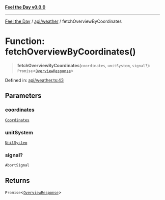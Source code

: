 [**Feel the Day v0.0.0**](../../../README.md)

***

[Feel the Day](../../../README.md) / [api/weather](../README.md) / fetchOverviewByCoordinates

# Function: fetchOverviewByCoordinates()

> **fetchOverviewByCoordinates**(`coordinates`, `unitSystem`, `signal?`): `Promise`\<[`OverviewResponse`](../../../types/api/openWeather/overview/interfaces/OverviewResponse.md)\>

Defined in: [api/weather.ts:43](https://github.com/HyeinKang/feel-the-day/blob/8289c79f2741a9407fd7ce6a81056ae02e4eeed7/src/api/weather.ts#L43)

## Parameters

### coordinates

[`Coordinates`](../../../types/coordinates/interfaces/Coordinates.md)

### unitSystem

[`UnitSystem`](../../../types/unit/type-aliases/UnitSystem.md)

### signal?

`AbortSignal`

## Returns

`Promise`\<[`OverviewResponse`](../../../types/api/openWeather/overview/interfaces/OverviewResponse.md)\>
